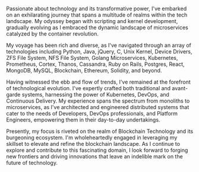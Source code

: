 Passionate about technology and its transformative power, I've embarked on an exhilarating journey that spans a multitude of realms within the tech landscape. My odyssey began with scripting and kernel development, gradually evolving as I embraced the dynamic landscape of microservices catalyzed by the container revolution.

My voyage has been rich and diverse, as I've navigated through an array of technologies including Python, Java, jQuery, C, Unix Kernel, Device Drivers, ZFS File System, NFS File System, Golang Microservices, Kubernetes, Prometheus, Cortex, Thanos, Cassandra, Ruby on Rails, Postgres, React, MongoDB, MySQL, Blockchain, Ethereum, Solidity, and beyond.

Having witnessed the ebb and flow of trends, I've remained at the forefront of technological evolution. I've expertly crafted both traditional and avant-garde systems, harnessing the power of Kubernetes, DevOps, and Continuous Delivery. My experience spans the spectrum from monoliths to microservices, as I've architected and engineered distributed systems that cater to the needs of Developers, DevOps professionals, and Platform Engineers, empowering them in their day-to-day undertakings.

Presently, my focus is riveted on the realm of Blockchain Technology and its burgeoning ecosystem. I'm wholeheartedly engaged in leveraging my skillset to elevate and refine the blockchain landscape. As I continue to explore and contribute to this fascinating domain, I look forward to forging new frontiers and driving innovations that leave an indelible mark on the future of technology.
